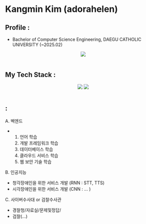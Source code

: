 

# Kangmin Kim (adorahelen)

## Profile : 
- Bachelor of Computer Science Engineering,
  DAEGU CATHOLIC UNIVERSITY (~2025.02)


<div align="center">
  <a href="mailto:adorahelenmin@gmail.com"><img src="https://img.shields.io/badge/Gmail-EA4335?style=for-the-badge&logo=Gmail&logoColor=white" /></a>
</div>
</br>
  
## My Tech Stack :
<div align="center">
  <img src="https://img.shields.io/badge/Spring-6DB33F?style=for-the-badge&logo=Spring&logoColor=white" />
  <img src="https://img.shields.io/badge/MySQL-4479A1?style=for-the-badge&logo=MySQL&logoColor=white" />
</div>
</br>

## :
A. 벡엔드 
- 1. 언어 학습 
  2. 개발 프레임워크 학습
  3. 데이터베이스 학습
  4. 클라우드 서비스 학습
  5. 웹 보안 기술 학습

B. 인공지능
- 청각장애인을 위한 서비스 개발 (RNN : STT, TTS)
- 시각장애인을 위한 서비스 개발 (CNN : ... )

C. 사이버수사대 or 검찰수사관
- 경찰청/자료실/문제및정답/
- 검찰(...)

</div>
</br>



<!--
**adorahelen/adorahelen** is a ✨ _special_ ✨ repository because its `README.md` (this file) appears on your GitHub profile.

Here are some ideas to get you started:

- 🔭 I’m currently working on ...
- 🌱 I’m currently learning ...
- 👯 I’m looking to collaborate on ...
- 🤔 I’m looking for help with ...
- 💬 Ask me about ...
- 📫 How to reach me: ...
- 😄 Pronouns: ...
- ⚡ Fun fact: ...
-->
